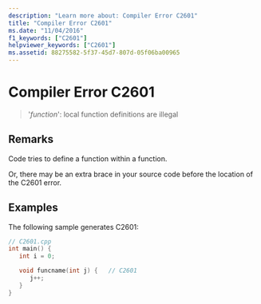 ```yaml
---
description: "Learn more about: Compiler Error C2601"
title: "Compiler Error C2601"
ms.date: "11/04/2016"
f1_keywords: ["C2601"]
helpviewer_keywords: ["C2601"]
ms.assetid: 88275582-5f37-45d7-807d-05f06ba00965
---
```

# Compiler Error C2601

> '*function*': local function definitions are illegal

## Remarks

Code tries to define a function within a function.

Or, there may be an extra brace in your source code before the location of the C2601 error.

## Examples

The following sample generates C2601:

```cpp
// C2601.cpp
int main() {
   int i = 0;

   void funcname(int j) {   // C2601
      j++;
   }
}
```
